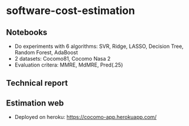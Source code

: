 # software-cost-estimation
## Notebooks
- Do experiments with 6 algorithms: SVR, Ridge, LASSO, Decision Tree, Random Forest, AdaBoost
- 2 datasets: Cocomo81, Cocomo Nasa 2
- Evaluation critera: MMRE, MdMRE, Pred(.25)
## Technical report
## Estimation web
- Deployed on heroku: https://cocomo-app.herokuapp.com/
